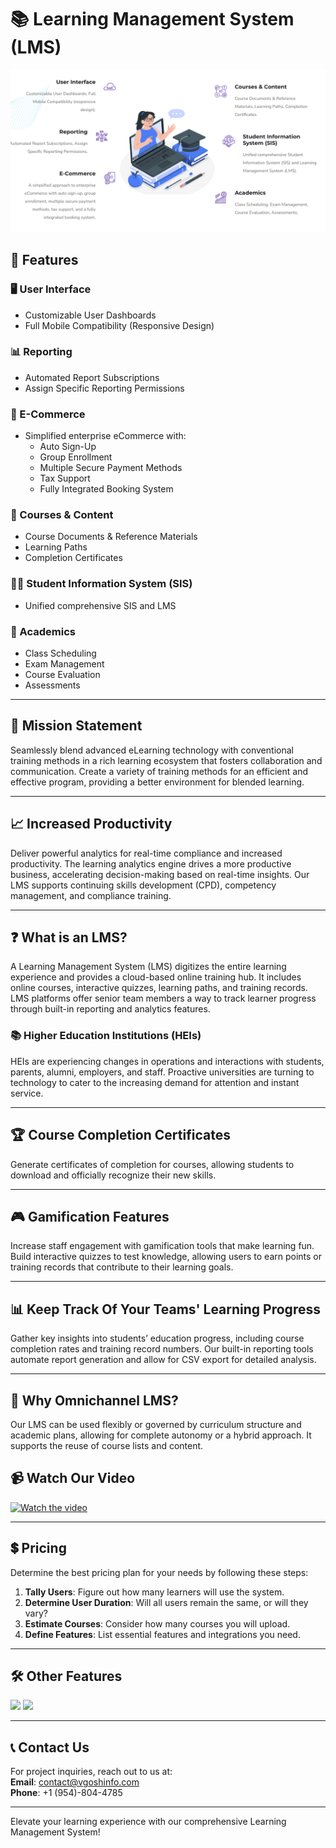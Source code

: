 # 📚 Learning Management System (LMS)
<img src="/Images/Main.png">

## 🌟 Features

### 🖥️ User Interface
- Customizable User Dashboards
- Full Mobile Compatibility (Responsive Design)

### 📊 Reporting
- Automated Report Subscriptions
- Assign Specific Reporting Permissions

### 🛒 E-Commerce
- Simplified enterprise eCommerce with:
  - Auto Sign-Up
  - Group Enrollment
  - Multiple Secure Payment Methods
  - Tax Support
  - Fully Integrated Booking System

### 📑 Courses & Content
- Course Documents & Reference Materials
- Learning Paths
- Completion Certificates

### 👩‍🎓 Student Information System (SIS)
- Unified comprehensive SIS and LMS

### 📅 Academics
- Class Scheduling
- Exam Management
- Course Evaluation
- Assessments

---

## 🚀 Mission Statement
Seamlessly blend advanced eLearning technology with conventional training methods in a rich learning ecosystem that fosters collaboration and communication. Create a variety of training methods for an efficient and effective program, providing a better environment for blended learning.

---

## 📈 Increased Productivity
Deliver powerful analytics for real-time compliance and increased productivity. The learning analytics engine drives a more productive business, accelerating decision-making based on real-time insights. Our LMS supports continuing skills development (CPD), competency management, and compliance training.

---

## ❓ What is an LMS?
A Learning Management System (LMS) digitizes the entire learning experience and provides a cloud-based online training hub. It includes online courses, interactive quizzes, learning paths, and training records. LMS platforms offer senior team members a way to track learner progress through built-in reporting and analytics features.

### 📚 Higher Education Institutions (HEIs)
HEIs are experiencing changes in operations and interactions with students, parents, alumni, employers, and staff. Proactive universities are turning to technology to cater to the increasing demand for attention and instant service.

---

## 🏆 Course Completion Certificates
Generate certificates of completion for courses, allowing students to download and officially recognize their new skills.

---

## 🎮 Gamification Features
Increase staff engagement with gamification tools that make learning fun. Build interactive quizzes to test knowledge, allowing users to earn points or training records that contribute to their learning goals.

---

## 📊 Keep Track Of Your Teams' Learning Progress
Gather key insights into students’ education progress, including course completion rates and training record numbers. Our built-in reporting tools automate report generation and allow for CSV export for detailed analysis.

---

## 🔑 Why Omnichannel LMS?
Our LMS can be used flexibly or governed by curriculum structure and academic plans, allowing for complete autonomy or a hybrid approach. It supports the reuse of course lists and content.

## 📹 Watch Our Video
[![Watch the video](https://img.youtube.com/vi/hfYtG0QZ2O8/0.jpg)](https://youtu.be/hfYtG0QZ2O8)


---

## 💲 Pricing
Determine the best pricing plan for your needs by following these steps:

1. **Tally Users**: Figure out how many learners will use the system.
2. **Determine User Duration**: Will all users remain the same, or will they vary?
3. **Estimate Courses**: Consider how many courses you will upload.
4. **Define Features**: List essential features and integrations you need.

---

## 🛠️ Other Features

<img src="/Images/Features1">
<img src="/Images/Features2">

---

## 📞 Contact Us

For project inquiries, reach out to us at:  
**Email**: [contact@vgoshinfo.com](mailto:contact@vgoshinfo.com)  
**Phone**: +1 (954)-804-4785

---

Elevate your learning experience with our comprehensive Learning Management System!
